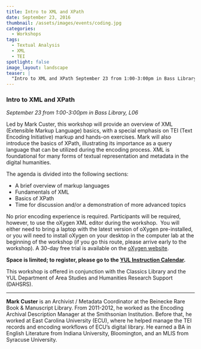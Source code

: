 ```yaml
---
title: Intro to XML and XPath
date: September 23, 2016
thumbnail: /assets/images/events/coding.jpg
categories: 
  - Workshops
tags:
  - Textual Analysis
  - XML
  - TEI
spotlight: false 
image_layout: landscape
teaser: |
  "Intro to XML and XPath September 23 from 1:00-3:00pm in Bass Library, L06 Led by Mark Custer, this workshop will provide an overview of XML (Extensible Markup Language) basics, with a special..."
---
```


### Intro to XML and XPath
*September 23 from 1:00-3:00pm in Bass Library, L06*
      
Led by Mark Custer, this workshop will provide an overview of XML (Extensible Markup Language) basics, with a special emphasis on TEI (Text Encoding Initiative) markup and hands-on exercises. Mark will also introduce the basics of XPath, illustrating its importance as a query language that can be utilized during the encoding process. XML is foundational for many forms of textual representation and metadata in the digital humanities.
      
The agenda is divided into the following sections:
 * A brief overview of markup languages
 * Fundamentals of XML
 * Basics of XPath
 * Time for discussion and/or a demonstration of more advanced topics
     
No prior encoding experience is required. Participants will be required, however, to use the oXygen XML editor during the workshop.  You will either need to bring a laptop with the latest version of oXygen pre-installed, or you will need to install oXygen on your desktop in the computer lab at the beginning of the workshop (if you go this route, please arrive early to the workshop). A 30-day free trial is available on the [oXygen website](https://www.oxygenxml.com/xml_editor/register.html#get_trial).

**Space is limited; to register, please go to the [YUL Instruction Calendar](http://schedule.yale.edu/event/2832646).**
   
This workshop is offered in conjunction with the Classics Library and the YUL Department of Area Studies and Humanities Research Support (DAHSRS).
   
---
   
**Mark Custer** is an Archivist / Metadata Coordinator at the Beinecke Rare Book &amp; Manuscript Library. From 2011-2012, he worked as the Encoding Archival Description Manager at the Smithsonian Institution. Before that, he worked at East Carolina University (ECU), where he helped manage the TEI records and encoding workflows of ECU’s digital library. He earned a BA in English Literature from Indiana University, Bloomington, and an MLIS from Syracuse University.